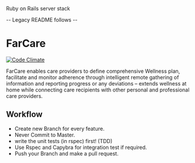 Ruby on Rails server stack

-- Legacy README follows --
# FarCare

[![Code Climate](https://www.codeship.io/projects/064111f0-c9ec-0131-eedd-762fd394af47/status)](https://www.codeship.io/projects/064111f0-c9ec-0131-eedd-762fd394af47/status)

FarCare enables care providers to define comprehensive Wellness plan, facilitate and monitor adherence
through intelligent remote gathering of information and reporting progress or any deviations – extends wellness
at home while connecting care recipients with other personal and professional care providers.

## Workflow

* Create new Branch for every feature.
* Never Commit to Master.
* write the unit tests (in rspec) first! (TDD)
* Use Rspec and Capybra for integration test if required.
* Push your Branch and make a pull request.
